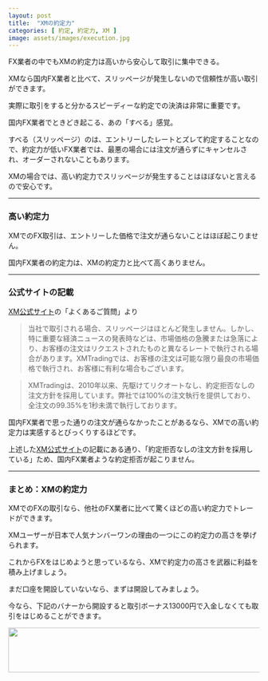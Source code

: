 ```yaml
---
layout: post
title:  "XMの約定力"
categories: [ 約定, 約定力, XM ]
image: assets/images/execution.jpg
---
```


FX業者の中でもXMの約定力は高いから安心して取引に集中できる。

XMなら国内FX業者と比べて、スリッページが発生しないので信頼性が高い取引ができます。

実際に取引をすると分かるスピーディーな約定での決済は非常に重要です。

国内FX業者でときどき起こる、あの「すべる」感覚。

すべる（スリッページ）のは、エントリーしたレートとズレて約定することなので、約定力が低いFX業者では、最悪の場合には注文が通らずにキャンセルされ、オーダーされないこともあります。

XMの場合では、高い約定力でスリッページが発生することはほぼないと言えるので安心です。

<hr>

### 高い約定力

XMでのFX取引は、エントリーした価格で注文が通らないことはほぼ起こりません。

国内FX業者の約定力は、XMの約定力と比べて高くありません。


<hr>


### 公式サイトの記載

<a href="https://clicks.affstrack.com/c?c=550036&l=ja&p=0">XM公式サイト</a>の「よくあるご質問」より

>当社で取引される場合、スリッページはほとんど発生しません。しかし、特に重要な経済ニュースの発表時などは、市場価格の急騰または急落により、お客様の注文はリクエストされたものと異なるレートで執行される場合があります。XMTradingでは、お客様の注文は可能な限り最良の市場価格で執行され、お客様に有利な場合もございます。

>XMTradingは、2010年以来、先駆けてリクオートなし、約定拒否なしの注文方針を採用しています。弊社では100%の注文執行を提供しており、全注文の99.35%を1秒未満で執行しております。

国内FX業者で思った通りの注文が通らなかったことがあるなら、XMでの高い約定力は実感するとびっくりするほどです。

上述した<a href="https://clicks.affstrack.com/c?c=550036&l=ja&p=0">XM公式サイト</a>の記載にある通り、「約定拒否なしの注文方針を採用している」ため、国内FX業者ような約定拒否が起こりません。

<hr>

### まとめ：XMの約定力

XMでのFXの取引なら、他社のFX業者に比べて驚くほどの高い約定力でトレードができます。

XMユーザーが日本で人気ナンバーワンの理由の一つにこの約定力の高さを挙げられます。

これからFXをはじめようと思っているなら、XMで約定力の高さを武器に利益を積み上げましょう。

まだ口座を開設していないなら、まずは開設してみましょう。

今なら、下記のバナーから開設すると取引ボーナス13000円で入金しなくても取引をはじめることができます。

<a href="https://clicks.affstrack.com/c?m=7952&c=550036" referrerpolicy="no-referrer-when-downgrade"><img src="https://ads.affstrack.com/i/7952?c=550036" width="728" height="90" referrerpolicy="no-referrer-when-downgrade"/></a>


